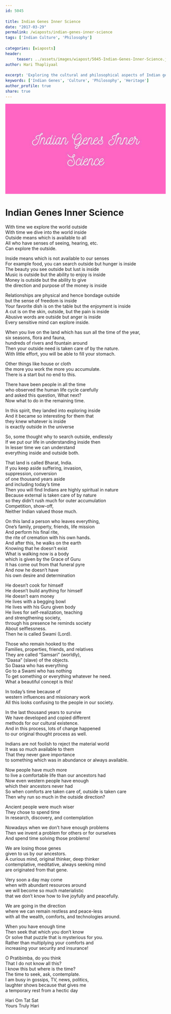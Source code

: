 ```yaml
--- 
id: 5045

title: Indian Genes Inner Science
date: "2017-03-29"
permalink: /wiaposts/indian-genes-inner-science
tags: ['Indian Culture', 'Philosophy']    

categories: [wiaposts] 
header:
     teaser: ../assets/images/wiapost/5045-Indian-Genes-Inner-Science.jpg
author: Hari Thapliyaal 

excerpt: 'Exploring the cultural and philosophical aspects of Indian genetic heritage.' 
keywords: ['Indian Genes', 'Culture', 'Philosophy', 'Heritage']
author_profile: true 
share: true 
---
```


![Indian Genes Inner Science](../assets/images/wiapost/5045-Indian-Genes-Inner-Science.jpg)     
   
# Indian Genes Inner Science
    
With time we explore the world outside     
With time we dive into the world inside     
Outside means which is available to all     
All who have senses of seeing, hearing, etc.     
Can explore the outside.    
    
Inside means which is not available to our senses     
For example food, you can search outside but hunger is inside     
The beauty you see outside but lust is inside     
Music is outside but the ability to enjoy is inside     
Money is outside but the ability to give     
the direction and purpose of the money is inside    
    
Relationships are physical and hence bondage outside     
but the sense of freedom is inside     
Your favorite dish is on the table but the enjoyment is inside     
A cut is on the skin, outside, but the pain is inside     
Abusive words are outside but anger is inside     
Every sensitive mind can explore inside.    
    
When you live on the land which has sun all the time of the year,     
six seasons, flora and fauna,     
hundreds of rivers and fountain around     
Then your outside need is taken care of by the nature.     
With little effort, you will be able to fill your stomach.    
    
Other things like house or cloth     
the more you work the more you accumulate.     
There is a start but no end to this.    
    
There have been people in all the time     
who observed the human life cycle carefully     
and asked this question, What next?     
Now what to do in the remaining time.    
    
In this spirit, they landed into exploring inside     
And it became so interesting for them that     
they knew whatever is inside     
is exactly outside in the universe    
    
So, some thought why to search outside, endlessly     
If we put our life in understanding inside then     
In lesser time we can understand     
everything inside and outside both.    
    
That land is called Bharat, India.     
If you keep aside suffering, invasion,     
suppression, conversion     
of one thousand years aside     
and including today’s time     
Then you will find Indians are highly spiritual in nature     
Because external is taken care of by nature     
so they didn’t rush much for outer accumulation     
Competition, show-off,     
Neither Indian valued those much.    
    
On this land a person who leaves everything,     
One’s family, property, friends, life mission     
And perform his final rite,     
the rite of cremation with his own hands.     
And after this, he walks on the earth     
Knowing that he doesn’t exist     
What is walking now is a body     
which is given by the Grace of Guru     
It has come out from that funeral pyre     
And now he doesn’t have     
his own desire and determination    
    
He doesn’t cook for himself     
He doesn’t build anything for himself     
He doesn’t earn money     
He lives with a begging bowl     
He lives with his Guru given body     
He lives for self-realization, teaching     
and strengthening society,     
through his presence he reminds society     
About selflessness.     
Then he is called Swami (Lord).    
    
Those who remain hooked to the     
Families, properties, friends, and relatives     
They are called “Samsari” (worldly),     
“Daasa” (slave) of the objects.     
So Daasa who has everything     
Go to a Swami who has nothing     
To get something or everything whatever he need.     
What a beautiful concept is this!    
    
In today’s time because of     
western influences and missionary work     
All this looks confusing to the people in our society.    
    
In the last thousand years to survive     
We have developed and copied different     
methods for our cultural existence.     
And in this process, lots of change happened     
to our original thought process as well.    
    
Indians are not foolish to reject the material world     
It was so much available to them     
That they never gave importance     
to something which was in abundance or always available.    
    
Now people have much more     
to live a comfortable life than our ancestors had     
Now even western people have enough     
which their ancestors never had     
So when comforts are taken care of, outside is taken care     
Then why run so much in the outside direction?    
    
Ancient people were much wiser     
They chose to spend time     
In research, discovery, and contemplation    
    
Nowadays when we don’t have enough problems     
Then we invent a problem for others or for ourselves     
And spend time solving those problems!    
    
We are losing those genes     
given to us by our ancestors.     
A curious mind, original thinker, deep thinker     
contemplative, meditative, always seeking mind     
are originated from that gene.    
    
Very soon a day may come     
when with abundant resources around     
we will become so much materialistic     
that we don’t know how to live joyfully and peacefully.    
    
We are going in the direction     
where we can remain restless and peace-less     
with all the wealth, comforts, and technologies around.    
    
When you have enough time     
Then seek that which you don’t know     
Or solve that puzzle that is mysterious for you.     
Rather than multiplying your comforts and     
increasing your security and insurance!    
    
O Pratibimba, do you think     
That I do not know all this?     
I know this but where is the time?     
The time to seek, ask, contemplate.     
I am busy in gossips, TV, news, politics,     
laughter shows because that gives me     
a temporary rest from a hectic day    
    
Hari Om Tat Sat     
Yours Truly Hari    
